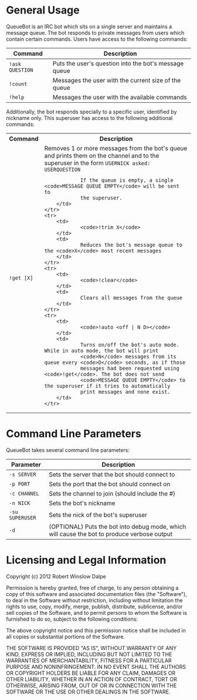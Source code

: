 General Usage
=============

QueueBot is an IRC bot which sits on a single server and maintains a message
queue. The bot responds to private messages from users which contain certain
commands. Users have access to the following commands:

Command         | Description
--------------- | -----------
`!ask QUESTION` | Puts the user's question into the bot's message queue
`!count`        | Messages the user with the current size of the queue
`!help`         | Messages the user with the available commands

Additionally, the bot responds specially to a specific user, identified by
nickname only. This superuser has access to the following additional commands:

<table>
	<tr>
		<th>Command</th>
		<th>Description</th>
	</tr>
	<tr>
		<td>
				<code>!get [X]</code>
		</td>
		<td>
				Removes 1 or more messages from the bot's queue and prints them on the channel 
				and to the superuser in the form <code>USERNICK asked: USERQUESTION</code><br/>
					
				If the queue is empty, a single <code>MESSAGE QUEUE EMPTY</code> will be sent to
				the superuser.
		</td>
	</tr>
	<tr>
		<td>
				<code>!trim X</code>
		</td>
		<td>
				Reduces the bot's message queue to the <code>X</code> most recent messages
		</td>
	</tr>
	<tr>
		<td>
				<code>!clear</code>
		</td>
		<td>
				Clears all messages from the queue
		</td>
	</tr>
	<tr>
		<td>
				<code>!auto <off | N D></code>
		</td>
		<td>
				Turns on/off the bot's auto mode. While in auto mode, the bot will print 
				<code>N</code> messages from its queue every <code>D</code> seconds, as if those
				messages had been requested using <code>!get</code>. The bot does not send 
				<code>MESSAGE QUEUE EMPTY</code> to the superuser if it tries to automatically 
				print messages and none exist.
		</td>
	</tr>
</table>

Command Line Parameters
=======================

QueueBot takes several command line parameters:

Parameter       | Description
--------------- | -----------
`-s SERVER`     | Sets the server that the bot should connect to
`-p PORT`       | Sets the port that the bot should connect on
`-c CHANNEL`    | Sets the channel to join (should include the #)
`-n NICK`       | Sets the bot's nickname
`-su SUPERUSER` | Sets the nick of the bot's superuser
`-d`            | (OPTIONAL) Puts the bot into debug mode, which will cause the bot to produce verbose output

Licensing and Legal Information
===============================

Copyright (c) 2012 Robert Winslow Dalpe

Permission is hereby granted, free of charge, to any person obtaining a copy of 
this software and associated documentation files (the "Software"), to deal in 
the Software without restriction, including without limitation the rights to 
use, copy, modify, merge, publish, distribute, sublicense, and/or sell copies of
the Software, and to permit persons to whom the Software is furnished to do so, 
subject to the following conditions:

The above copyright notice and this permission notice shall be included in all 
copies or substantial portions of the Software.

THE SOFTWARE IS PROVIDED "AS IS", WITHOUT WARRANTY OF ANY KIND, EXPRESS OR 
IMPLIED, INCLUDING BUT NOT LIMITED TO THE WARRANTIES OF MERCHANTABILITY, FITNESS
FOR A PARTICULAR PURPOSE AND NONINFRINGEMENT. IN NO EVENT SHALL THE AUTHORS OR 
COPYRIGHT HOLDERS BE LIABLE FOR ANY CLAIM, DAMAGES OR OTHER LIABILITY, WHETHER 
IN AN ACTION OF CONTRACT, TORT OR OTHERWISE, ARISING FROM, OUT OF OR IN 
CONNECTION WITH THE SOFTWARE OR THE USE OR OTHER DEALINGS IN THE SOFTWARE.